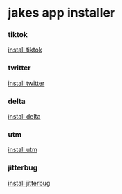 # jakes app installer

### tiktok
<a href="itms-services://?action=download-manifest&url=https://github.com/jakestlouis/jakestlouis.github.io/raw/main/tiktok/manifest.plist">install tiktok</a>

### twitter
<a href="itms-services://?action=download-manifest&url=https://github.com/jakestlouis/jakestlouis.github.io/raw/main/twitter/manifest.plist">install twitter</a>

### delta
<a href="itms-services://?action=download-manifest&url=https://github.com/jakestlouis/jakestlouis.github.io/raw/main/delta/manifest.plist">install delta</a>

### utm
<a href="itms-services://?action=download-manifest&url=https://github.com/jakestlouis/jakestlouis.github.io/raw/main/utm/manifest.plist">install utm</a>

### jitterbug
<a href="itms-services://?action=download-manifest&url=https://github.com/jakestlouis/jakestlouis.github.io/raw/main/jitterbug/manifest.plist">install jitterbug</a>

